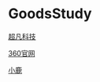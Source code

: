 # GoodsStudy
<a href="https://goodsstudy.github.io/day06/html/超凡科技.html">超凡科技</a>

<a href="https://goodsstudy.github.io/day008/html/360官网.html">360官网</a>


<a href="https://goodsstudy.github.io/day09/html/小鹿.html">小鹿</a>
